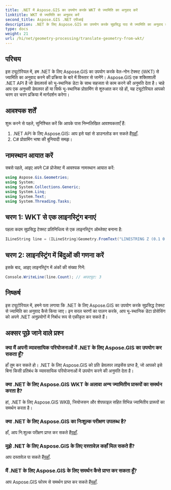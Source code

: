 ```yaml
---
title: .NET में Aspose.GIS का उपयोग करके WKT से ज्यामिति का अनुवाद करें
linktitle: WKT से ज्यामिति का अनुवाद करें
second_title: Aspose.GIS .NET एपीआई
description: .NET के लिए Aspose.GIS का उपयोग करके सुप्रसिद्ध पाठ से ज्यामिति का अनुवाद करना सीखें। निर्बाध एकीकरण के लिए चरण-दर-चरण ट्यूटोरियल।
type: docs
weight: 21
url: /hi/net/geometry-processing/translate-geometry-from-wkt/
---
```

## परिचय
इस ट्यूटोरियल में, हम .NET के लिए Aspose.GIS का उपयोग करके वेल-नोन टेक्स्ट (WKT) से ज्यामिति का अनुवाद करने की प्रक्रिया के बारे में विस्तार से जानेंगे। Aspose.GIS एक शक्तिशाली .NET API है जो डेवलपर्स को भू-स्थानिक डेटा के साथ सहजता से काम करने की अनुमति देता है। चाहे आप एक अनुभवी डेवलपर हों या सिर्फ भू-स्थानिक प्रोग्रामिंग से शुरुआत कर रहे हों, यह ट्यूटोरियल आपको चरण दर चरण प्रक्रिया में मार्गदर्शन करेगा।
## आवश्यक शर्तें
शुरू करने से पहले, सुनिश्चित करें कि आपके पास निम्नलिखित आवश्यकताएँ हैं:
1.  .NET API के लिए Aspose.GIS: आप इसे यहां से डाउनलोड कर सकते हैं[यहाँ](https://releases.aspose.com/gis/net/).
2. C# प्रोग्रामिंग भाषा की बुनियादी समझ।

## नामस्थान आयात करें
सबसे पहले, आइए अपने C# प्रोजेक्ट में आवश्यक नामस्थान आयात करें:
```csharp
using Aspose.Gis.Geometries;
using System;
using System.Collections.Generic;
using System.Linq;
using System.Text;
using System.Threading.Tasks;
```
## चरण 1: WKT से एक लाइनस्ट्रिंग बनाएं
पहला कदम सुप्रसिद्ध टेक्स्ट प्रतिनिधित्व से एक लाइनस्ट्रिंग ऑब्जेक्ट बनाना है:
```csharp
ILineString line = (ILineString)Geometry.FromText("LINESTRING Z (0.1 0.2 0.3, 1 2 1, 12 23 2)");
```
## चरण 2: लाइनस्ट्रिंग में बिंदुओं की गणना करें
इसके बाद, आइए लाइनस्ट्रिंग में अंकों की संख्या गिनें:
```csharp
Console.WriteLine(line.Count); // आउटपुट: 3
```

## निष्कर्ष
इस ट्यूटोरियल में, हमने पता लगाया कि .NET के लिए Aspose.GIS का उपयोग करके सुप्रसिद्ध टेक्स्ट से ज्यामिति का अनुवाद कैसे किया जाए। इन सरल चरणों का पालन करके, आप भू-स्थानिक डेटा प्रोसेसिंग को अपने .NET अनुप्रयोगों में निर्बाध रूप से एकीकृत कर सकते हैं।
## अक्सर पूछे जाने वाले प्रश्न
### क्या मैं अपनी व्यावसायिक परियोजनाओं में .NET के लिए Aspose.GIS का उपयोग कर सकता हूँ?
हाँ तुम कर सकते हो। .NET के लिए Aspose.GIS को प्रति डेवलपर लाइसेंस प्राप्त है, जो आपको इसे बिना किसी प्रतिबंध के व्यावसायिक परियोजनाओं में उपयोग करने की अनुमति देता है।
### क्या .NET के लिए Aspose.GIS WKT के अलावा अन्य ज्यामितीय प्रारूपों का समर्थन करता है?
हां, .NET के लिए Aspose.GIS WKB, जियोजसन और शेपफाइल सहित विभिन्न ज्यामितीय प्रारूपों का समर्थन करता है।
### क्या .NET के लिए Aspose.GIS का निःशुल्क परीक्षण उपलब्ध है?
हाँ, आप नि:शुल्क परीक्षण प्राप्त कर सकते हैं[यहाँ](https://releases.aspose.com/).
### मुझे .NET के लिए Aspose.GIS के लिए दस्तावेज़ कहाँ मिल सकते हैं?
 आप दस्तावेज़ पा सकते हैं[यहाँ](https://reference.aspose.com/gis/net/).
### मैं .NET के लिए Aspose.GIS के लिए समर्थन कैसे प्राप्त कर सकता हूँ?
 आप Aspose.GIS फोरम से समर्थन प्राप्त कर सकते हैं[यहाँ](https://forum.aspose.com/c/gis/33).